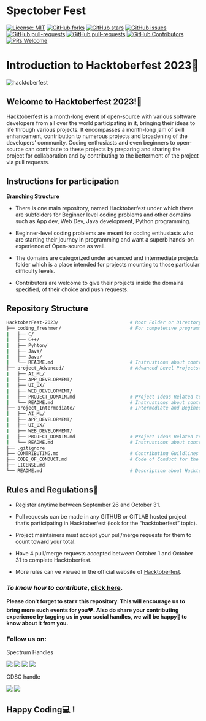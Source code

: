 # Spectober Fest

[![License: MIT](https://img.shields.io/badge/License-MIT-yellow.svg)](https://opensource.org/licenses/MIT)
[![GitHub forks](https://img.shields.io/github/forks/Spectrum-CETB/HacktoberFest-2023?style=social)](https://github.com/Spectrum-CETB/HacktoberFest-2023/network/members)
[![GitHub stars](https://img.shields.io/github/stars/Spectrum-CETB/HacktoberFest-2023?style=social)](https://github.com/Spectrum-CETB/HacktoberFest-2023/stargazers)
[![GitHub issues](https://img.shields.io/github/issues/Spectrum-CETB/HacktoberFest-2023.svg)](https://gitHub.com/Naereen/Spectrum-CETB/HacktoberFest-2023/issues/)
[![GitHub pull-requests](https://img.shields.io/github/issues-pr/Spectrum-CETB/HacktoberFest-2023.svg)](https://GitHub.com/Spectrum-CETB/HacktoberFest-2023/pull/)
[![GitHub pull-requests](https://img.shields.io/github/issues-pr-closed/Spectrum-CETB/HacktoberFest-2023.svg)](https://github.com/sattwik21/Python-Practice/pulls?q=is%3Apr+is%3Aclosed)
[![GitHub Contributors](https://img.shields.io/github/contributors/Spectrum-CETB/HacktoberFest-2023.svg)](https://github.com/sattwik21/Python-Practice/graphs/contributors)
[![PRs Welcome](https://img.shields.io/badge/PRs-welcome-brightgreen.svg?style=flat-square)](http://makeapullrequest.com)

# Introduction to Hacktoberfest 2023🚀

![hacktoberfest](https://github.com/Spectrum-CETB/HacktoberFest-2023/assets/112728345/ca2746b1-bd11-4226-9f3d-24b8eb2729b3)

## Welcome to Hacktoberfest 2023!🎉
Hacktoberfest is a month-long event of open-source with various software developers from all over the world participating in it, bringing their ideas to life through various projects. It encompasses a month-long jam of skill enhancement, contribution to numerous projects and broadening of the developers’ community. 
Coding enthusiasts and even beginners to open-source can contribute to these projects by preparing and sharing the project for collaboration and by contributing to the betterment of the project via pull requests. 

## Instructions for participation


**Branching Structure**


* There is one main repository, named Hacktoberfest under which there are subfolders for Beginner level coding problems and other domains such as App dev, Web Dev, Java development, Python programming.


* Beginner-level coding problems are meant for coding enthusiasts who are starting their journey in programming and want a superb hands-on experience of Open-source as well.


* The domains are categorized under advanced and intermediate projects folder which is a place intended for projects mounting to those particular difficulty levels.


* Contributors are welcome to give their projects inside the domains specified, of their choice and push requests.

## Repository Structure

```bash
HacktoberFest-2023/                          # Root Folder or Directory
├── coding_freshmen/                         # For competetive programming and DSA questions
|   ├── C/
|   ├── C++/
|   ├── Pyhton/
|   ├── Java/
|   ├── Java/
|   └── README.md                            # Instrustions about contributing to current folder
├── project_Advanced/                        # Advanced Level Projects(Domains are Listed)
|   ├── AI_ML/
|   ├── APP_DEVELOPMENT/
|   ├── UI_UX/
|   ├── WEB_DEVELOPMENT/
|   ├── PROJECT_DOMAIN.md                    # Project Ideas Related to Each Domain
|   └── README.md                            # Instrustions about contributing to current folder
├── project_Intermediate/                    # Intermediate and Begineer Level Projects(Domains are Listed)
|   ├── AI_ML/
|   ├── APP_DEVELOPMENT/
|   ├── UI_UX/
|   ├── WEB_DEVELOPMENT/
|   ├── PROJECT_DOMAIN.md                    # Project Ideas Related to Each Domain
|   └── README.md                            # Instrustions about contributing to current folder 
├── .gitignore
├── CONTRIBUTING.md                          # Contributing Guildlines for the contributors
├── CODE_OF_CONDUCT.md                       # Code of Conduct for the repository.
├── LICENSE.md                  
└── README.md                                # Description about HacktoberFest
```


## Rules and Regulations📃


*  Register anytime between September 26 and October 31.

*  Pull requests can be made in any GITHUB or GITLAB hosted project that’s participating in Hacktoberfest (look for the “hacktoberfest” topic).

*  Project maintainers must accept your pull/merge requests for them to count toward your total.

*  Have 4 pull/merge requests accepted between October 1 and October 31 to complete Hacktoberfest.

*  More rules can ve viewed in the official website of [Hacktoberfest](https://hacktoberfest.com/participation/).

### **_To know how to contribute_, [click here](https://github.com/Spectrum-CETB/HacktoberFest-2023/blob/main/CONTRIBUTING.md).**

**Please don't forget to star⭐ this repository. This will encourage us to bring more such events for you❤️. Also do share your contributing experience by tagging us in your social handles, we will be happy🙂 to know about it from you.**

### Follow us on:

Spectrum Handles

[<img src="https://img.shields.io/badge/github-%2324292e.svg?&style=for-the-badge&logo=github&logoColor=white">](https://github.com/Spectrum-CETB)
[<img src="https://img.shields.io/badge/linkedin-%230077B5.svg?&style=for-the-badge&logo=linkedin&logoColor=white">](https://www.linkedin.com/company/spectrum-cet/mycompany/)
[<img src="https://img.shields.io/badge/instagram-%23E4405F.svg?&style=for-the-badge&logo=instagram&logoColor=white">](https://www.instagram.com/spectrum.outr/)
[<img src="https://img.shields.io/badge/Discord-7289DA?style=for-the-badge&logo=discord&logoColor=white">](https://discord.gg/U2PzJavujD)

GDSC handle

[<img src="https://img.shields.io/badge/linkedin-%230077B5.svg?&style=for-the-badge&logo=linkedin&logoColor=white">](https://www.linkedin.com/company/gdsc-cetb/mycompany/)
[<img src="https://img.shields.io/badge/instagram-%23E4405F.svg?&style=for-the-badge&logo=instagram&logoColor=white">](https://www.instagram.com/gdsc.outr/)

## Happy Coding💻 ! 

